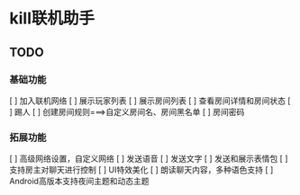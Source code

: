 # kill联机助手
## TODO
### 基础功能
[ ] 加入联机网络
[ ] 展示玩家列表
[ ] 展示房间列表
[ ] 查看房间详情和房间状态
[ ] 踢人
[ ] 创建房间规则===>自定义房间名、房间黑名单
[ ] 房间密码
### 拓展功能
[ ] 高级网络设置，自定义网络
[ ] 发送语音
[ ] 发送文字
[ ] 发送和展示表情包
[ ] 支持房主对聊天进行控制
[ ] UI特效美化
[ ] 朗读聊天内容，多种语色支持
[ ] Android高版本支持夜间主题和动态主题
